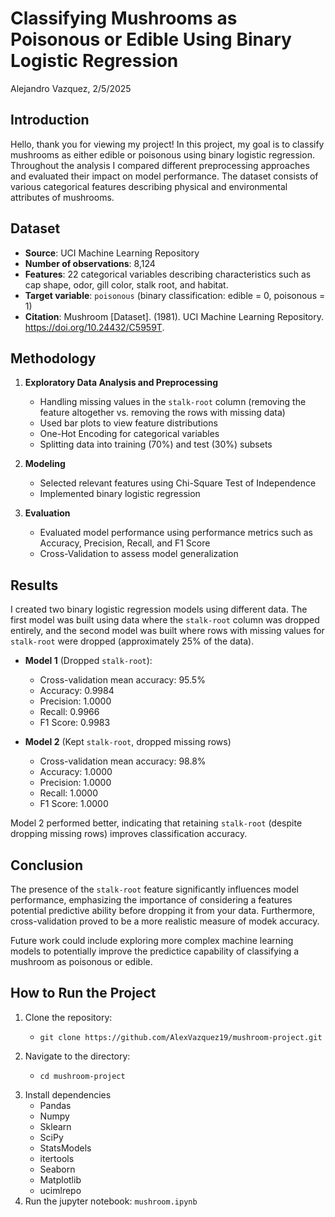 # Classifying Mushrooms as Poisonous or Edible Using Binary Logistic Regression
Alejandro Vazquez, 2/5/2025

## Introduction

Hello, thank you for viewing my project! In this project, my goal is to classify mushrooms as either edible or poisonous using binary logistic regression. Throughout the analysis I compared different preprocessing approaches and evaluated their impact on model performance. The dataset consists of various categorical features describing physical and environmental attributes of mushrooms.

## Dataset

* **Source**: UCI Machine Learning Repository
* **Number of observations**: 8,124
* **Features**: 22 categorical variables describing characteristics such as cap shape, odor, gill color, stalk root, and habitat.
* **Target variable**: `poisonous` (binary classification: edible = 0, poisonous = 1)
* **Citation**: Mushroom [Dataset]. (1981). UCI Machine Learning Repository. https://doi.org/10.24432/C5959T.

## Methodology

1. **Exploratory Data Analysis and Preprocessing**
    * Handling missing values in the `stalk-root` column (removing the feature altogether vs. removing the rows with missing data)
    * Used bar plots to view feature distributions
    * One-Hot Encoding for categorical variables
    * Splitting data into training (70%) and test (30%) subsets

2. **Modeling**
    * Selected relevant features using Chi-Square Test of Independence
    * Implemented binary logistic regression

3. **Evaluation**
    * Evaluated model performance using performance metrics such as Accuracy, Precision, Recall, and F1 Score
    * Cross-Validation to assess model generalization

## Results

I created two binary logistic regression models using different data. The first model was built using data where the `stalk-root` column was dropped entirely, and the second model was built where rows with missing values for `stalk-root` were dropped (approximately 25% of the data).

* **Model 1** (Dropped `stalk-root`):

    * Cross-validation mean accuracy: 95.5%
    * Accuracy: 0.9984
    * Precision: 1.0000
    * Recall: 0.9966
    * F1 Score: 0.9983

* **Model 2** (Kept `stalk-root`, dropped missing rows)
    * Cross-validation mean accuracy: 98.8%
    * Accuracy: 1.0000
    * Precision: 1.0000
    * Recall: 1.0000
    * F1 Score: 1.0000

Model 2 performed better, indicating that retaining `stalk-root` (despite dropping missing rows) improves classification accuracy.

## Conclusion

The presence of the `stalk-root` feature significantly influences model performance, emphasizing the importance of considering a features potential predictive ability before dropping it from your data. Furthermore, cross-validation proved to be a more realistic measure of modek accuracy. 

Future work could include exploring more complex machine learning models to potentially improve the predictice capability of classifying a mushroom as poisonous or edible.

## How to Run the Project

1. Clone the repository:
    *     git clone https://github.com/AlexVazquez19/mushroom-project.git
2. Navigate to the directory:
    *     cd mushroom-project
3. Install dependencies
    * Pandas
    * Numpy
    * Sklearn
    * SciPy
    * StatsModels
    * itertools
    * Seaborn
    * Matplotlib
    * ucimlrepo
4. Run the jupyter notebook: `mushroom.ipynb`